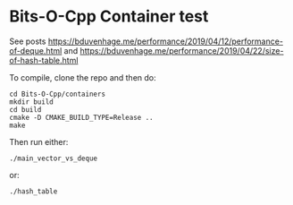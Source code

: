 # Bits-O-Cpp Container test
See posts https://bduvenhage.me/performance/2019/04/12/performance-of-deque.html and https://bduvenhage.me/performance/2019/04/22/size-of-hash-table.html

To compile, clone the repo and then do:

```console
cd Bits-O-Cpp/containers
mkdir build
cd build
cmake -D CMAKE_BUILD_TYPE=Release ..
make
```

Then run either:

```console
./main_vector_vs_deque
```

or:

```console
./hash_table
```
